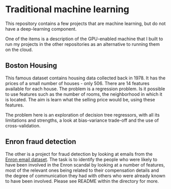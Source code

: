 # Traditional machine learning

This repository contains a few projects that are machine learning, but do not have a deep-learning component.  

One of the items is a description of the GPU-enabled machine that I
built to run my projects in the other repositories as an alternative
to running them on the cloud.

## Boston Housing

This famous dataset contains housing data collected back in 1978.  It
has the prices of a small number of houses - only 506.  There are 14
features available for each house.  The problem is a regression
problem.  Is it possible to use features such as the number of rooms, the neighborhood in which it is located.  The aim is learn what the selling price would be, using these features.

The problem here is an exploration of decision tree regressors, with
all its limitations and strengths, a look at bias-variance trade-off
and the use of cross-validation.

## 

## Enron fraud detection

The other is a project for fraud detection by looking at emails from
the [Enron email dataset](https://www.cs.cmu.edu/~./enron/). The task
is to identify the people who were likely to have been involved in the
Enron scandal by looking at a number of features, most of the relevant
ones being related to their compensation details and the degree of
communication they had with others who were already known to have been
involved. Please see README within the directory for more.
